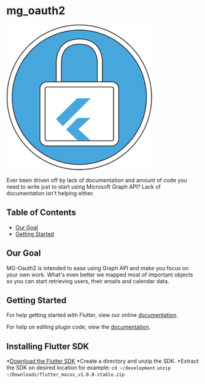 # mg_oauth2
![mg_oauth2|512x512](https://github.com/BroCode9/mg-oauth2/blob/develop/logo.png)

Ever been driven off by lack of documentation and amount of code you need to write just to start using Microsoft Graph API?
Lack of documentation isn't helping either.

## Table of Contents

- [Our Goal](#our-goal)
- [Getting Started](#getting-started)

## Our Goal

MG-Oauth2 is intended to ease using Graph API and make you focus on your own work. What's even better we mapped most of important objects so you can start retrieving users, their emails and calendar data. 

## Getting Started

For help getting started with Flutter, view our online
[documentation](https://flutter.io/).

For help on editing plugin code, view the [documentation](https://flutter.io/developing-packages/#edit-plugin-package).

## Installing Flutter SDK

*[Download the Flutter SDK](https://storage.googleapis.com/flutter_infra/releases/stable/macos/flutter_macos_v1.0.0-stable.zip)
*Create a directory and unzip the SDK.
*Extract the SDK on desired location for example:
`cd ~/development`
`unzip ~/Downloads/flutter_macos_v1.0.0-stable.zip`

